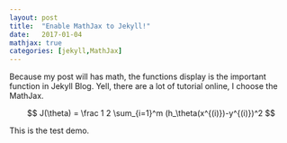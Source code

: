 ```yaml
---
layout: post
title:  "Enable MathJax to Jekyll!"
date:   2017-01-04
mathjax: true
categories: [jekyll,MathJax]
---
```


Because my post will has math, the functions display is the important function in Jekyll Blog. Yell, there are a lot of tutorial online, I choose the MathJax.

$$
J(\theta) = \frac 1 2 \sum_{i=1}^m (h_\theta(x^{(i)})-y^{(i)})^2
$$

This is the test demo.


